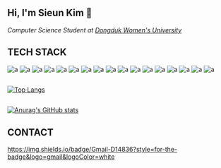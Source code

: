## Hi, I'm Sieun Kim 👋

<I>Computer Science Student at <a href="https://cs.dongduk.ac.kr/main">Dongduk Women's University</a></I>

## TECH STACK

![a](https://img.shields.io/badge/Android-3DDC84?style=for-the-badge&logo=android&logoColor=white) ![a](https://img.shields.io/badge/Linux-FCC624?style=for-the-badge&logo=linux&logoColor=black) ![a](https://img.shields.io/badge/Ubuntu-E95420?style=for-the-badge&logo=ubuntu&logoColor=white) ![a](https://img.shields.io/badge/Python-3776AB?style=for-the-badge&logo=python&logoColor=white) ![a](https://img.shields.io/badge/HTML-239120?style=for-the-badge&logo=html5&logoColor=white) ![a](https://img.shields.io/badge/CSS-239120?&style=for-the-badge&logo=css3&logoColor=white) ![a](https://img.shields.io/badge/JavaScript-F7DF1E?style=for-the-badge&logo=JavaScript&logoColor=white) ![a](https://img.shields.io/badge/C-00599C?style=for-the-badge&logo=c&logoColor=white) ![a](https://img.shields.io/badge/Java-ED8B00?style=for-the-badge&logo=openjdk&logoColor=white) ![a](	https://img.shields.io/badge/R-276DC3?style=for-the-badge&logo=r&logoColor=white) ![a](https://img.shields.io/badge/Kotlin-0095D5?&style=for-the-badge&logo=kotlin&logoColor=white) ![a](https://img.shields.io/badge/React-20232A?style=for-the-badge&logo=react&logoColor=61DAFB) ![a](https://img.shields.io/badge/Bootstrap-563D7C?style=for-the-badge&logo=bootstrap&logoColor=white) ![a](https://img.shields.io/badge/jQuery-0769AD?style=for-the-badge&logo=jquery&logoColor=white) ![a](https://img.shields.io/badge/Spring-6DB33F?style=for-the-badge&logo=spring&logoColor=white) ![a](https://img.shields.io/badge/MySQL-00000F?style=for-the-badge&logo=mysql&logoColor=white) ![a](https://img.shields.io/badge/Amazon_AWS-232F3E?style=for-the-badge&logo=amazon-aws&logoColor=white)
##
[![Top Langs](https://github-readme-stats.vercel.app/api/top-langs/?username=seplease&layout=compact)](https://github.com/seplease/github-readme-stats)
##
[![Anurag's GitHub stats](https://github-readme-stats.vercel.app/api?username=seplease)](https://github.com/anuraghazra/github-readme-stats)
## CONTACT

https://img.shields.io/badge/Gmail-D14836?style=for-the-badge&logo=gmail&logoColor=white
